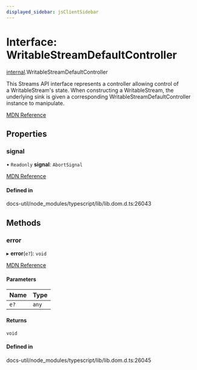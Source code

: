 ```yaml
---
displayed_sidebar: jsClientSidebar
---
```


# Interface: WritableStreamDefaultController

[internal](../modules/internal-10.md).WritableStreamDefaultController

This Streams API interface represents a controller allowing control of a WritableStream's state. When constructing a WritableStream, the underlying sink is given a corresponding WritableStreamDefaultController instance to manipulate.

[MDN Reference](https://developer.mozilla.org/docs/Web/API/WritableStreamDefaultController)

## Properties

### signal

• `Readonly` **signal**: `AbortSignal`

[MDN Reference](https://developer.mozilla.org/docs/Web/API/WritableStreamDefaultController/signal)

#### Defined in

docs-util/node_modules/typescript/lib/lib.dom.d.ts:26043

## Methods

### error

▸ **error**(`e?`): `void`

[MDN Reference](https://developer.mozilla.org/docs/Web/API/WritableStreamDefaultController/error)

#### Parameters

| Name | Type |
| :------ | :------ |
| `e?` | `any` |

#### Returns

`void`

#### Defined in

docs-util/node_modules/typescript/lib/lib.dom.d.ts:26045
